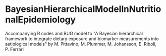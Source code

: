 # BayesianHierarchicalModelInNutritionalEpidemiology
Accompanying R codes and BUG model to "A Bayesian hierarchical framework to integrate dietary exposure and biomarker measurements into aetiological models" by M. Pittavino, M. Plummer, M. Johansson, E. Riboli, P. Ferrari
